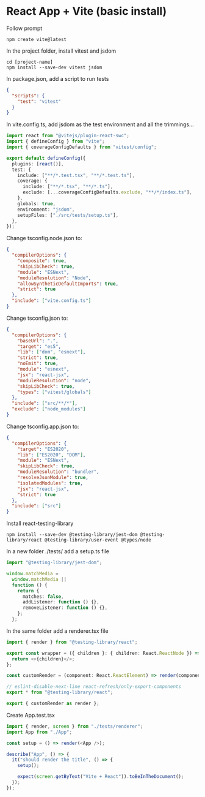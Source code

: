 # React App + Vite (basic install)

Follow prompt

```shell
npm create vite@latest
```

In the project folder, install vitest and jsdom

```shell
cd [project-name]
npm install --save-dev vitest jsdom
```

In package.json, add a script to run tests

```json
{
  "scripts": {
    "test": "vitest"
  }
}
```

In vite.config.ts, add jsdom as the test environment and all the trimmings...

```ts
import react from "@vitejs/plugin-react-swc";
import { defineConfig } from "vite";
import { coverageConfigDefaults } from "vitest/config";

export default defineConfig({
  plugins: [react()],
  test: {
    include: ["**/*.test.tsx", "**/*.test.ts"],
    coverage: {
      include: ["**/*.tsx", "**/*.ts"],
      exclude: [...coverageConfigDefaults.exclude, "**/*/index.ts"],
    },
    globals: true,
    environment: "jsdom",
    setupFiles: ["./src/tests/setup.ts"],
  },
});
```

Change tsconfig.node.json to:

```json
{
  "compilerOptions": {
    "composite": true,
    "skipLibCheck": true,
    "module": "ESNext",
    "moduleResolution": "Node",
    "allowSyntheticDefaultImports": true,
    "strict": true
  },
  "include": ["vite.config.ts"]
}
```

Change tsconfig.json to:

```json
{
  "compilerOptions": {
    "baseUrl": ".",
    "target": "es5",
    "lib": ["dom", "esnext"],
    "strict": true,
    "noEmit": true,
    "module": "esnext",
    "jsx": "react-jsx",
    "moduleResolution": "node",
    "skipLibCheck": true,
    "types": ["vitest/globals"]
  },
  "include": ["src/**/*"],
  "exclude": ["node_modules"]
}
```

Change tsconfig.app.json to:

```json
{
  "compilerOptions": {
    "target": "ES2020",
    "lib": ["ES2020", "DOM"],
    "module": "ESNext",
    "skipLibCheck": true,
    "moduleResolution": "bundler",
    "resolveJsonModule": true,
    "isolatedModules": true,
    "jsx": "react-jsx",
    "strict": true
  },
  "include": ["src"]
}
```

Install react-testing-library

```shell
npm install --save-dev @testing-library/jest-dom @testing-library/react @testing-library/user-event @types/node
```

In a new folder ./tests/ add a setup.ts file

```ts
import "@testing-library/jest-dom";

window.matchMedia =
  window.matchMedia ||
  function () {
    return {
      matches: false,
      addListener: function () {},
      removeListener: function () {},
    };
  };
```

In the same folder add a renderer.tsx file

```ts
import { render } from "@testing-library/react";

export const wrapper = ({ children }: { children: React.ReactNode }) => {
  return <>{children}</>;
};

const customRender = (component: React.ReactElement) => render(component, { wrapper });

// eslint-disable-next-line react-refresh/only-export-components
export * from "@testing-library/react";

export { customRender as render };
```

Create App.test.tsx

```ts
import { render, screen } from "./tests/renderer";
import App from "./App";

const setup = () => render(<App />);

describe("App", () => {
  it("should render the title", () => {
    setup();

    expect(screen.getByText("Vite + React")).toBeInTheDocument();
  });
});
```
